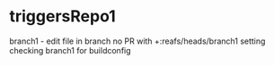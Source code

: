 # triggersRepo1
branch1 - edit file in branch no PR
with +:reafs/heads/branch1 setting
checking branch1 for buildconfig
